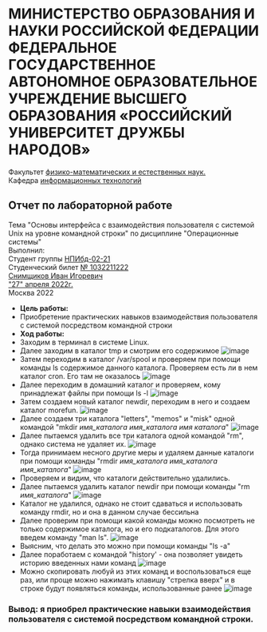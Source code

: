 # **МИНИСТЕРСТВО ОБРАЗОВАНИЯ И НАУКИ РОССИЙСКОЙ ФЕДЕРАЦИИ ФЕДЕРАЛЬНОЕ ГОСУДАРСТВЕННОЕ АВТОНОМНОЕ ОБРАЗОВАТЕЛЬНОЕ УЧРЕЖДЕНИЕ ВЫСШЕГО ОБРАЗОВАНИЯ «РОССИЙСКИЙ УНИВЕРСИТЕТ ДРУЖБЫ НАРОДОВ»**
Факультет <ins>физико-математических и естественных наук.</ins>  
Кафедра <ins>информационных технологий</ins>  
## Отчет по лабораторной работе
Тема "Основы интерфейса с взаимодействия пользователя с системой Unix на уровне командной строки" по дисциплине "Операционные системы"  
Выполнил:  
Студент группы <ins>НПИбд-02-21</ins>  
Студенческий билет <ins>№ 1032211222</ins>  
<ins>Снимщиков Иван Игоревич</ins>  
<ins>"27" апреля 2022г.</ins>  
Москва 2022  
- **Цель работы:**
 - Приобретение практических навыков взаимодействия пользователя с системой посредством командной строки
- **Ход работы:**
 - Заходим в терминал в системе Linux.
 - Далее заходим в каталог tmp и смотрим его содержимое
![image](https://user-images.githubusercontent.com/104266946/165506452-1d403e18-c9f1-4d6c-896c-d0ff211f758f.png)
 - Затем переходим в каталог /var/spool и проверяем при помощи команды ls содержимое данного каталога. Проверяем есть ли в нем каталог cron. Его там не оказалось
![image](https://user-images.githubusercontent.com/104266946/165506604-6cf0e103-29b5-46de-a323-dc67f268481b.png)
 - Далее переходим в домашний каталог и проверяем, кому принадлежат файлы при помощи ls -l
![image](https://user-images.githubusercontent.com/104266946/165506714-086f1e1a-2cb0-4174-9a84-8005addc7548.png)
 - Затем создаем новый каталог newdir, переходим в него и создаем каталог morefun.
![image](https://user-images.githubusercontent.com/104266946/165506898-996c8d35-7647-473e-b0bd-4d40debfb254.png)
 - Далее создаем три каталога "letters", "memos" и "misk" одной командой "mkdir *имя_каталога* *имя_каталога* *имя каталога*"
![image](https://user-images.githubusercontent.com/104266946/165507121-02ac2054-32e9-461a-9378-2311ddec3bae.png)
 - Далее пытаемся удалить все три каталога одной командой "rm", однако система не удаляет их.
![image](https://user-images.githubusercontent.com/104266946/165507264-af95aa0c-7bac-4e9c-ab84-963bba630065.png)
 - Тогда принимаем несного другие меры и удаляем данные каталоги при помощи команды "rmdir *имя_каталога* *имя_каталога* *имя_каталога*"
![image](https://user-images.githubusercontent.com/104266946/165507408-3a85a611-7e9a-42e0-bff1-10cbbaa77efa.png)
 - Проверяем и видим, что каталоги действительно удалились.
 - Далее пытаемся удалить каталог newdir при помощи команды "rm *имя_каталога*"
![image](https://user-images.githubusercontent.com/104266946/165507596-25112024-2b11-46ae-8cb5-8854cdab6a1f.png)
 - Каталог не удалился, однако не стоит сдаваться и использовать команду rmdir, но и она в данном случае бессильна
 - Далее проверим при помощи какой команды можно посмотреть не только содержимое каталога, но и его подкаталогов. Для этого введем команду "man ls".
![image](https://user-images.githubusercontent.com/104266946/165507911-a4177a8b-0f9e-4ab5-9664-ef9512b166e9.png)
 - Выясним, что делать это можно при помощи команды "ls -a"
 - Далее поработаем с командой "history' - она позволяет увидеть историю введенных нами команд
![image](https://user-images.githubusercontent.com/104266946/165508088-29d3c304-6365-4777-8276-3a44ae20f2dd.png)
 - Можно скопировать любуй из этих команд и воспользоваться еще раз, или проще можно нажимать клавишу "стрелка вверх" и в строке будут появляться команды, использованные ранее
![image](https://user-images.githubusercontent.com/104266946/165508245-b266eda5-e722-4896-ab7d-a9adec85b43c.png)
### Вывод: я приобрел практические навыки взаимодействия пользователя с системой посредством командной строки.
